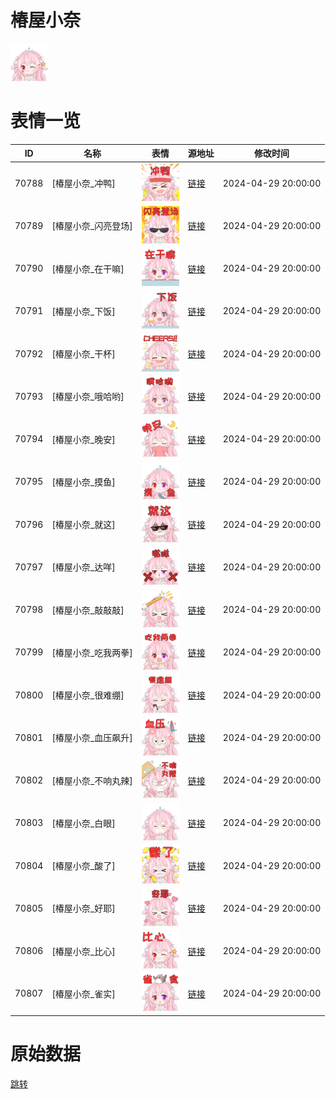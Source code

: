 # 椿屋小奈

<img src="./cover.png" height="60" alt="cover" />

# 表情一览

|ID|名称|表情|源地址|修改时间|
|----|----|----|----|----|
|70788|[椿屋小奈_冲鸭]|<img src="./pic/070788_%5B椿屋小奈_冲鸭%5D.png" height="60" alt="冲鸭"/>|[链接](https://i0.hdslb.com/bfs/garb/bea83610740ac05b76628ccc80d7bc0be691ac56.png)|2024-04-29 20:00:00|
|70789|[椿屋小奈_闪亮登场]|<img src="./pic/070789_%5B椿屋小奈_闪亮登场%5D.png" height="60" alt="闪亮登场"/>|[链接](https://i0.hdslb.com/bfs/garb/65e00267e7b2d6537571cd9dc824b66eb4dd589b.png)|2024-04-29 20:00:00|
|70790|[椿屋小奈_在干嘛]|<img src="./pic/070790_%5B椿屋小奈_在干嘛%5D.png" height="60" alt="在干嘛"/>|[链接](https://i0.hdslb.com/bfs/garb/b7b2b31fdea58918adb94722b560faf1483eeb00.png)|2024-04-29 20:00:00|
|70791|[椿屋小奈_下饭]|<img src="./pic/070791_%5B椿屋小奈_下饭%5D.png" height="60" alt="下饭"/>|[链接](https://i0.hdslb.com/bfs/garb/f2f14349f7126f4fe295ff7f1db375aa19b4c764.png)|2024-04-29 20:00:00|
|70792|[椿屋小奈_干杯]|<img src="./pic/070792_%5B椿屋小奈_干杯%5D.png" height="60" alt="干杯"/>|[链接](https://i0.hdslb.com/bfs/garb/a03b36b0f90efa75ce47012fe39fb0bd167ca5fd.png)|2024-04-29 20:00:00|
|70793|[椿屋小奈_哦哈哟]|<img src="./pic/070793_%5B椿屋小奈_哦哈哟%5D.png" height="60" alt="哦哈哟"/>|[链接](https://i0.hdslb.com/bfs/garb/5d1c26fe3803971bdce4d27234aafbd5792ba595.png)|2024-04-29 20:00:00|
|70794|[椿屋小奈_晚安]|<img src="./pic/070794_%5B椿屋小奈_晚安%5D.png" height="60" alt="晚安"/>|[链接](https://i0.hdslb.com/bfs/garb/d06dad2f6c1750854d33157a2e2c4d7e38b8a96d.png)|2024-04-29 20:00:00|
|70795|[椿屋小奈_摸鱼]|<img src="./pic/070795_%5B椿屋小奈_摸鱼%5D.png" height="60" alt="摸鱼"/>|[链接](https://i0.hdslb.com/bfs/garb/a92e751298772bcf342184432137d21a08828139.png)|2024-04-29 20:00:00|
|70796|[椿屋小奈_就这]|<img src="./pic/070796_%5B椿屋小奈_就这%5D.png" height="60" alt="就这"/>|[链接](https://i0.hdslb.com/bfs/garb/c872161d43b8d65d3476c37d3864669bea680675.png)|2024-04-29 20:00:00|
|70797|[椿屋小奈_达咩]|<img src="./pic/070797_%5B椿屋小奈_达咩%5D.png" height="60" alt="达咩"/>|[链接](https://i0.hdslb.com/bfs/garb/940b019c3dc49665c097e13209dbe5e61fe0a09b.png)|2024-04-29 20:00:00|
|70798|[椿屋小奈_敲敲敲]|<img src="./pic/070798_%5B椿屋小奈_敲敲敲%5D.png" height="60" alt="敲敲敲"/>|[链接](https://i0.hdslb.com/bfs/garb/0a972410cde19f29f783e0e99dd8f3e8a36ef20c.png)|2024-04-29 20:00:00|
|70799|[椿屋小奈_吃我两拳]|<img src="./pic/070799_%5B椿屋小奈_吃我两拳%5D.png" height="60" alt="吃我两拳"/>|[链接](https://i0.hdslb.com/bfs/garb/5e9a961412bc950438fa890d43e2660cb0ab8176.png)|2024-04-29 20:00:00|
|70800|[椿屋小奈_很难绷]|<img src="./pic/070800_%5B椿屋小奈_很难绷%5D.png" height="60" alt="很难绷"/>|[链接](https://i0.hdslb.com/bfs/garb/6faa2345196c034a920a7ef8f94053fcd85c2439.png)|2024-04-29 20:00:00|
|70801|[椿屋小奈_血压飙升]|<img src="./pic/070801_%5B椿屋小奈_血压飙升%5D.png" height="60" alt="血压飙升"/>|[链接](https://i0.hdslb.com/bfs/garb/3698abc9c34df357ab3a396080907c3142604797.png)|2024-04-29 20:00:00|
|70802|[椿屋小奈_不响丸辣]|<img src="./pic/070802_%5B椿屋小奈_不响丸辣%5D.png" height="60" alt="不响丸辣"/>|[链接](https://i0.hdslb.com/bfs/garb/9f0d287a4b812b6ab4931045a75c62142414e7bc.png)|2024-04-29 20:00:00|
|70803|[椿屋小奈_白眼]|<img src="./pic/070803_%5B椿屋小奈_白眼%5D.png" height="60" alt="白眼"/>|[链接](https://i0.hdslb.com/bfs/garb/3e13fb39ec3a6d8f0acbe8b4baa0f84ff3913d99.png)|2024-04-29 20:00:00|
|70804|[椿屋小奈_酸了]|<img src="./pic/070804_%5B椿屋小奈_酸了%5D.png" height="60" alt="酸了"/>|[链接](https://i0.hdslb.com/bfs/garb/bb8f4bdb5bf552eab0c2fb0439cd56065ea29a4e.png)|2024-04-29 20:00:00|
|70805|[椿屋小奈_好耶]|<img src="./pic/070805_%5B椿屋小奈_好耶%5D.png" height="60" alt="好耶"/>|[链接](https://i0.hdslb.com/bfs/garb/3f3f868c0e2dca5ff8a0f27fb6d34460cdcc6759.png)|2024-04-29 20:00:00|
|70806|[椿屋小奈_比心]|<img src="./pic/070806_%5B椿屋小奈_比心%5D.png" height="60" alt="比心"/>|[链接](https://i0.hdslb.com/bfs/garb/8ca0db8d3887c5272d447499d8af1d5233f5b154.png)|2024-04-29 20:00:00|
|70807|[椿屋小奈_雀实]|<img src="./pic/070807_%5B椿屋小奈_雀实%5D.png" height="60" alt="雀实"/>|[链接](https://i0.hdslb.com/bfs/garb/ba3a6924682825fee374cf51a78fbaef6b4eb32b.png)|2024-04-29 20:00:00|

# 原始数据

[跳转](./raw.json)

